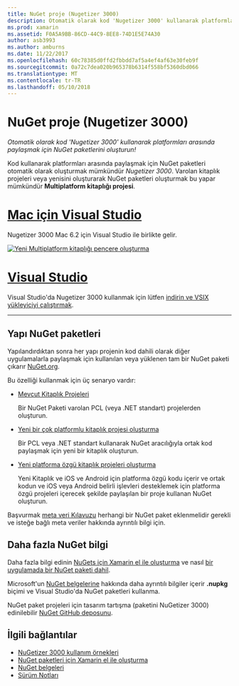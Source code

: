 ```yaml
---
title: NuGet proje (Nugetizer 3000)
description: Otomatik olarak kod 'Nugetizer 3000' kullanarak platformları arasında paylaşmak için NuGet paketlerini oluşturun!
ms.prod: xamarin
ms.assetid: F0A5A9BB-86CD-44C9-8EE8-74D1E5E74A30
author: asb3993
ms.author: amburns
ms.date: 11/22/2017
ms.openlocfilehash: 60c78385d0ffd2fbbdd7af5a4ef4af63e30feb9f
ms.sourcegitcommit: 0a72c7dea020b965378b6314f558bf5360dbd066
ms.translationtype: MT
ms.contentlocale: tr-TR
ms.lasthandoff: 05/10/2018
---
```

# <a name="nuget-projects-nugetizer-3000"></a>NuGet proje (Nugetizer 3000)

_Otomatik olarak kod 'Nugetizer 3000' kullanarak platformları arasında paylaşmak için NuGet paketlerini oluşturun!_

Kod kullanarak platformları arasında paylaşmak için NuGet paketleri otomatik olarak oluşturmak mümkündür _Nugetizer 3000_. Varolan kitaplık projeleri veya yenisini oluşturarak NuGet paketleri oluşturmak bu yapar mümkündür **Multiplatform kitaplığı projesi**.

# <a name="visual-studio-for-mactabvsmac"></a>[Mac için Visual Studio](#tab/vsmac)

Nugetizer 3000 Mac 6.2 için Visual Studio ile birlikte gelir.

[![](images/mulitplatform-library-sml.png "Yeni Multiplatform kitaplığı pencere oluşturma")](images/mulitplatform-library.png#lightbox)

# <a name="visual-studiotabvswin"></a>[Visual Studio](#tab/vswin)

Visual Studio'da Nugetizer 3000 kullanmak için lütfen [indirin ve VSIX yükleyiciyi çalıştırmak](http://bit.ly/nugetizer-2017).

-----

## <a name="building-nuget-packages"></a>Yapı NuGet paketleri

Yapılandırdıktan sonra her yapı projenin kod dahili olarak diğer uygulamalarla paylaşmak için kullanılan veya yüklenen tam bir NuGet paketi çıkarır [NuGet.org](https://www.nuget.org).

Bu özelliği kullanmak için üç senaryo vardır:

- [Mevcut Kitaplık Projeleri](existing-library.md)

  Bir NuGet Paketi varolan PCL (veya .NET standart) projelerden oluşturun.

- [Yeni bir çok platformlu kitaplık projesi oluşturma](single-codebase.md)

  Bir PCL veya .NET standart kullanarak NuGet aracılığıyla ortak kod paylaşmak için yeni bir kitaplık oluşturun.

- [Yeni platforma özgü kitaplık projeleri oluşturma](platform-specific.md)

  Yeni Kitaplık ve iOS ve Android için platforma özgü kodu içerir ve ortak kodun ve iOS veya Android belirli işlevleri desteklemek için platforma özgü projeleri içerecek şekilde paylaşılan bir proje kullanan NuGet oluşturun.

Başvurmak [meta veri Kılavuzu](metadata.md) herhangi bir NuGet paket eklenmelidir gerekli ve isteğe bağlı meta veriler hakkında ayrıntılı bilgi için.


## <a name="further-nuget-information"></a>Daha fazla NuGet bilgi

Daha fazla bilgi edinin [NuGets için Xamarin el ile oluşturma](~/cross-platform/app-fundamentals/nuget-manual.md) ve nasıl [bir uygulamada bir NuGet paketi dahil](https://docs.microsoft.com/visualstudio/mac/nuget-walkthrough).

Microsoft'un [NuGet belgelerine](https://docs.microsoft.com/nuget/) hakkında daha ayrıntılı bilgiler içerir **.nupkg** biçimi ve Visual Studio'da NuGet paketleri kullanma.

NuGet paket projeleri için tasarım tartışma (paketini NuGetizer 3000) edinilebilir [NuGet GitHub deposunu](https://github.com/NuGet/Home/wiki/NuGetizer-3000).


## <a name="related-links"></a>İlgili bağlantılar

- [NuGetizer 3000 kullanım örnekleri](https://github.com/NuGet/Home/wiki/NuGetizer-Core-Scenarios)
- [NuGet paketleri için Xamarin el ile oluşturma](~/cross-platform/app-fundamentals/nuget-manual.md)
- [NuGet belgeleri](https://docs.microsoft.com/nuget/)
- [Sürüm Notları](https://developer.xamarin.com/releases/studio/xamarin.studio_6.2/xamarin.studio_6.2/#NuGetizer_3000)
